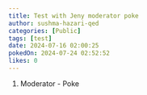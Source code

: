 ```yaml
---
title: Test with Jeny moderator poke
author: sushma-hazari-qed
categories: [Public]
tags: [test]
date: 2024-07-16 02:00:25 
pokedOn: 2024-07-24 02:52:52 
likes: 0
---
```


1. Moderator - Poke